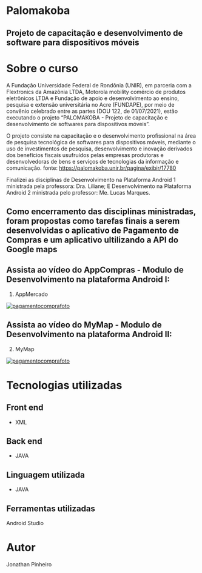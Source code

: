# Palomakoba

## Projeto de capacitação e desenvolvimento de software para dispositivos móveis

# Sobre o curso
A Fundação Universidade Federal de Rondônia (UNIR), em parceria com a Flextronics da Amazônia LTDA, Motorola mobility comércio de produtos eletrônicos LTDA e Fundação de apoio e desenvolvimento ao ensino, pesquisa e extensão universitária no Acre (FUNDAPE), por meio de convênio celebrado entre as partes (DOU 122, de 01/07/2021), estão executando o projeto “PALOMAKOBA - Projeto de capacitação e desenvolvimento de softwares para dispositivos móveis”.

O projeto consiste na capacitação e o desenvolvimento profissional na área de pesquisa tecnológica de softwares para dispositivos móveis, mediante o uso de investimentos de pesquisa, desenvolvimento e inovação derivados dos benefícios fiscais usufruídos pelas empresas produtoras e desenvolvedoras de bens e serviços de tecnologias da informação e comunicação.
fonte: https://palomakoba.unir.br/pagina/exibir/17780


Finalizei as disciplinas de Desenvolvimento na Plataforma Android 1 ministrada pela professora: Dra. Liliane;
E Desenvolvimento na Plataforma Android 2 ministrada pelo professor: Me. Lucas Marques.

## Como encerramento das disciplinas ministradas, foram propostas como tarefas finais a serem desenvolvidas o aplicativo de Pagamento de Compras e um aplicativo ultilizando a API do Google maps

## Assista ao vídeo do AppCompras - Modulo de Desenvolvimento na plataforma Android I:

1) AppMercado

[![pagamentocomprafoto](https://user-images.githubusercontent.com/111090408/202780232-b5436994-b1c1-4c94-9ed6-6043c7902acd.PNG)](https://www.youtube.com/watch?v=e2nM0fEMUgM)

## Assista ao vídeo do MyMap - Modulo de Desenvolvimento na plataforma Android II:

2) MyMap

[![pagamentocomprafoto](https://user-images.githubusercontent.com/111090408/202780239-444b9d92-4c39-4f7a-8f00-3f29b112b312.PNG)](https://youtu.be/Y3YjPiOLSe0)


# Tecnologias utilizadas

## Front end
- XML

## Back end
- JAVA

## Linguagem utilizada
- JAVA

## Ferramentas utilizadas
Android Studio

# Autor
Jonathan Pinheiro
